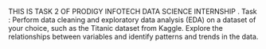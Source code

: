 THIS IS TASK 2 OF PRODIGY INFOTECH DATA SCIENCE INTERNSHIP .
Task : Perform data cleaning and exploratory data analysis (EDA) on a dataset of your choice, such as the Titanic dataset from Kaggle. Explore the relationships between variables and identify patterns and trends in the data.

